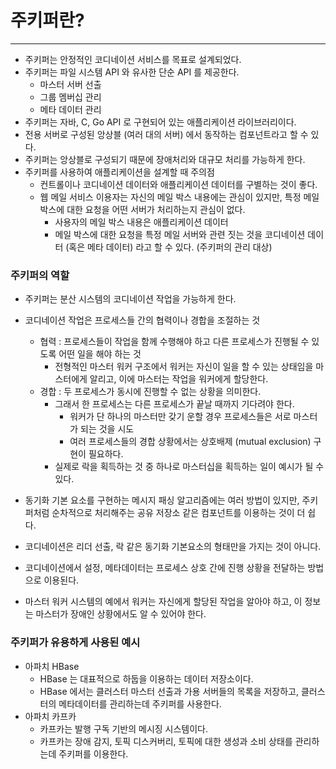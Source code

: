 # 주키퍼란?

---

- 주키퍼는 안정적인 코디네이션 서비스를 목표로 설계되었다.
- 주키퍼는 파일 시스템 API 와 유사한 단순 API 를 제공한다.
    - 마스터 서버 선출
    - 그룹 멤버십 관리
    - 메타 데이터 관리
- 주키퍼는 자바, C, Go API 로 구현되어 있는 애플리케이션 라이브러리이다.
- 전용 서버로 구성된 앙상블 (여러 대의 서버) 에서 동작하는 컴포넌트라고 할 수 있다.
- 주키퍼는 앙상블로 구성되기 때문에 장애처리와 대규모 처리를 가능하게 한다.
- 주키퍼를 사용하여 애플리케이션을 설계할 때 주의점
    - 컨트롤이나 코디네이션 데이터와 애플리케이션 데이터를 구별하는 것이 좋다.
    - 웹 메일 서비스 이용자는 자신의 메일 박스 내용에는 관심이 있지만, 특정 메일 박스에 대한 요청을 어떤 서버가 처리하는지 관심이 없다.
        - 사용자의 메일 박스 내용은 애플리케이션 데이터
        - 메일 박스에 대한 요청을 특정 메일 서버와 관련 짓는 것을 코디네이션 데이터 (혹은 메타 데이터) 라고 할 수 있다. (주키퍼의 관리 대상)

### 주키퍼의 역할

- 주키퍼는 분산 시스템의 코디네이션 작업을 가능하게 한다.
- 코디네이션 작업은 프로세스들 간의 협력이나 경합을 조절하는 것
    - 협력 : 프로세스들이 작업을 함께 수행해야 하고 다른 프로세스가 진행될 수 있도록 어떤 일을 해야 하는 것
        - 전형적인 마스터 워커 구조에서 워커는 자신이 일을 할 수 있는 상태임을 마스터에게 알리고, 이에 마스터는 작업을 워커에게 할당한다.
    - 경합 : 두 프로세스가 동시에 진행할 수 없는 상황을 의미한다.
        - 그래서 한 프로세스는 다른 프로세스가 끝날 때까지 기다려야 한다.
            - 워커가 단 하나의 마스터만 갖기 운할 경우 프로세스들은 서로 마스터가 되는 것을 시도
            - 여러 프로세스들의 경합 상황에서는 상호배제 (mutual exclusion) 구현이 필요하다.
        - 실제로 락을 획득하는 것 중 하나로 마스터십을 획득하는 일이 예시가 될 수 있다.

- 동기화 기본 요소를 구현하는 메시지 패싱 알고리즘에는 여러 방법이 있지만, 주키퍼처럼 순차적으로 처리해주는 공유 저장소 같은 컴포넌트를 이용하는 것이 더 쉽다.
- 코디네이션은 리더 선출, 락 같은 동기화 기본요소의 형태만을 가지는 것이 아니다.
- 코디네이션에서 설정, 메타데이터는 프로세스 상호 간에 진행 상황을 전달하는 방법으로 이용된다.
- 마스터 워커 시스템의 예에서 워커는 자신에게 할당된 작업을 알아야 하고, 이 정보는 마스터가 장애인 상황에서도 알 수 있어야 한다.



### 주키퍼가 유용하게 사용된 예시

- 아파치 HBase
    - HBase 는 대표적으로 하둡을 이용하는 데이터 저장소이다.
    - HBase 에서는 클러스터 마스터 선출과 가용 서버들의 목록을 저장하고, 클러스터의 메타데이터를 관리하는데 주키퍼를 사용한다.
- 아파치 카프카
    - 카프카는 발행 구독 기반의 메시징 시스템이다.
    - 카프카는 장애 감지, 토픽 디스커버리, 토픽에 대한 생성과 소비 상태를 관리하는데 주키퍼를 이용한다.